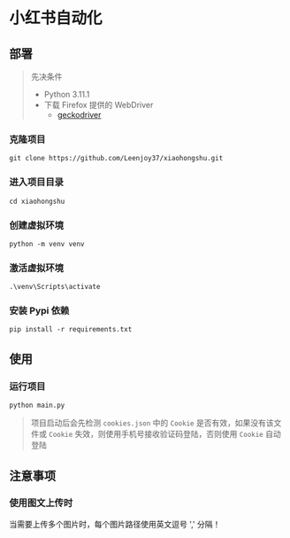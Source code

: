 # 小红书自动化

## 部署

> 先决条件  
> - Python 3.11.1  
> - 下载 Firefox 提供的 WebDriver
>   - [geckodriver](https://github.com/mozilla/geckodriver)

### 克隆项目

```shell
git clone https://github.com/Leenjoy37/xiaohongshu.git
```

### 进入项目目录

```shell
cd xiaohongshu
```

### 创建虚拟环境

```shell
python -m venv venv
```

### 激活虚拟环境

```shell
.\venv\Scripts\activate
```

### 安装 Pypi 依赖

```shell
pip install -r requirements.txt 
```

## 使用

### 运行项目

```shell
python main.py
```

> 项目启动后会先检测 ```cookies.json``` 中的 ```Cookie``` 是否有效，如果没有该文件或 ```Cookie``` 失效，则使用手机号接收验证码登陆，否则使用 ```Cookie``` 自动登陆

## 注意事项

### 使用图文上传时

当需要上传多个图片时，每个图片路径使用英文逗号 ',' 分隔！

